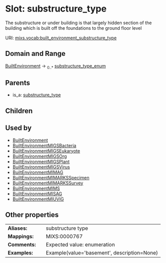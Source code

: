 
# Slot: substructure_type


The substructure or under building is that largely hidden section of the building which is built off the foundations to the ground floor level

URI: [mixs.vocab:built_environment_substructure_type](https://w3id.org/mixs/vocab/built_environment_substructure_type)


## Domain and Range

[BuiltEnvironment](BuiltEnvironment.md) &#8594;  <sub>0..\*</sub> [substructure_type_enum](substructure_type_enum.md)

## Parents

 *  is_a: [substructure_type](substructure_type.md)

## Children


## Used by

 * [BuiltEnvironment](BuiltEnvironment.md)
 * [BuiltEnvironmentMIGSBacteria](BuiltEnvironmentMIGSBacteria.md)
 * [BuiltEnvironmentMIGSEukaryote](BuiltEnvironmentMIGSEukaryote.md)
 * [BuiltEnvironmentMIGSOrg](BuiltEnvironmentMIGSOrg.md)
 * [BuiltEnvironmentMIGSPlant](BuiltEnvironmentMIGSPlant.md)
 * [BuiltEnvironmentMIGSVirus](BuiltEnvironmentMIGSVirus.md)
 * [BuiltEnvironmentMIMAG](BuiltEnvironmentMIMAG.md)
 * [BuiltEnvironmentMIMARKSSpecimen](BuiltEnvironmentMIMARKSSpecimen.md)
 * [BuiltEnvironmentMIMARKSSurvey](BuiltEnvironmentMIMARKSSurvey.md)
 * [BuiltEnvironmentMIMS](BuiltEnvironmentMIMS.md)
 * [BuiltEnvironmentMISAG](BuiltEnvironmentMISAG.md)
 * [BuiltEnvironmentMIUVIG](BuiltEnvironmentMIUVIG.md)

## Other properties

|  |  |  |
| --- | --- | --- |
| **Aliases:** | | substructure type |
| **Mappings:** | | MIXS:0000767 |
| **Comments:** | | Expected value: enumeration |
| **Examples:** | | Example(value='basement', description=None) |

